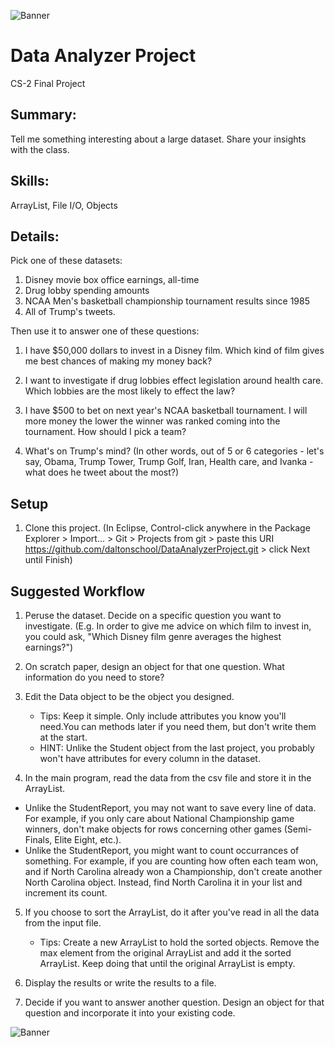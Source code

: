 ![Banner](https://kjergens.github.io/DataAnalyzerProject/data-analytics.png)

# Data Analyzer Project
CS-2 Final Project

## Summary: 
Tell me something interesting about a large dataset. Share your insights with the class.

## Skills:
ArrayList, File I/O, Objects

## Details:
Pick one of these datasets:
1. Disney movie box office earnings, all-time
2. Drug lobby spending amounts
3. NCAA Men's basketball championship tournament results since 1985
4. All of Trump's tweets.

Then use it to answer one of these questions:

1. I have $50,000 dollars to invest in a Disney film. Which kind of film gives me best chances of making my money back?

2. I want to investigate if drug lobbies effect legislation around health care. Which lobbies are the most likely to effect the law?

3. I have $500 to bet on next year's NCAA basketball tournament. I will more money the lower the winner was ranked coming into the tournament. How should I pick a team?

4. What's on Trump's mind? (In other words, out of 5 or 6 categories - let's say, Obama, Trump Tower, Trump Golf, Iran, Health care, and Ivanka - what does he tweet about the most?)

## Setup
1. Clone this project. (In Eclipse, Control-click anywhere in the Package Explorer > Import... > Git > Projects from git > paste this URI https://github.com/daltonschool/DataAnalyzerProject.git > click Next until Finish)

## Suggested Workflow
1. Peruse the dataset. Decide on a specific question you want to investigate. (E.g. In order to give me advice on which film to invest in, you could ask, "Which Disney film genre averages the highest earnings?") 

2. On scratch paper, design an object for that one question. What information do you need to store?
  
3. Edit the Data object to be the object you designed. 
	- Tips: Keep it simple. Only include attributes you know you'll need.You can methods later if you need them, but don't write them at the start.
	- HINT: Unlike the Student object from the last project, you probably won't have attributes for every column in the dataset. 

4. In the main program, read the data from the csv file and store it in the ArrayList.
  - Unlike the StudentReport, you may not want to save every line of data. For example, if you only care about National Championship game winners, don't make objects for rows concerning other games (Semi-Finals, Elite Eight, etc.).
  - Unlike the StudentReport, you might want to count occurrances of something. For example, if you are counting how often each team won, and if North Carolina already won a Championship, don't create another North Carolina object. Instead, find North Carolina it in your list and increment its count.
  
5. If you choose to sort the ArrayList, do it after you've read in all the data from the input file. 
	- Tips: Create a new ArrayList to hold the sorted objects. Remove the max element from the original ArrayList and add it the sorted ArrayList. Keep doing that until the original ArrayList is empty.
  
6. Display the results or write the results to a file.
  
7. Decide if you want to answer another question. Design an object for that question and incorporate it into your existing code.


   
![Banner](https://kjergens.github.io/DataAnalyzerProject/data-analytics.png)
